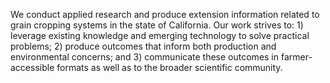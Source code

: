 We conduct applied research and produce extension information related to grain cropping systems in the state of California. Our work strives to: 1) leverage existing knowledge and emerging technology to solve practical problems; 2) produce outcomes that inform both production and environmental concerns; and 3) communicate these outcomes in farmer-accessible formats as well as to the broader scientific community.
